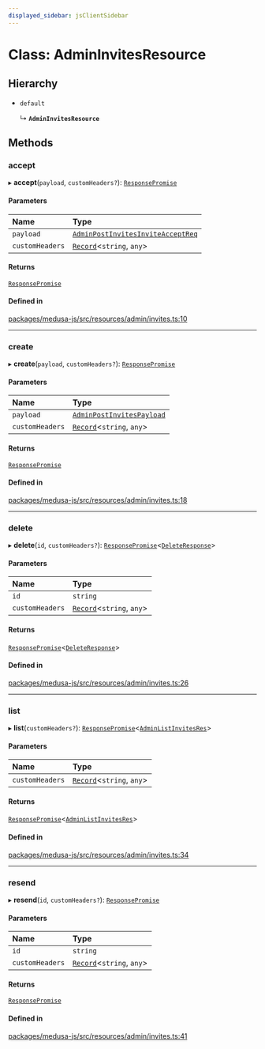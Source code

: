 ```yaml
---
displayed_sidebar: jsClientSidebar
---
```


# Class: AdminInvitesResource

## Hierarchy

- `default`

  ↳ **`AdminInvitesResource`**

## Methods

### accept

▸ **accept**(`payload`, `customHeaders?`): [`ResponsePromise`](../modules/internal-12.md#responsepromise)

#### Parameters

| Name | Type |
| :------ | :------ |
| `payload` | [`AdminPostInvitesInviteAcceptReq`](internal-8.internal.AdminPostInvitesInviteAcceptReq.md) |
| `customHeaders` | [`Record`](../modules/internal.md#record)<`string`, `any`\> |

#### Returns

[`ResponsePromise`](../modules/internal-12.md#responsepromise)

#### Defined in

[packages/medusa-js/src/resources/admin/invites.ts:10](https://github.com/medusajs/medusa/blob/b38f73726/packages/medusa-js/src/resources/admin/invites.ts#L10)

___

### create

▸ **create**(`payload`, `customHeaders?`): [`ResponsePromise`](../modules/internal-12.md#responsepromise)

#### Parameters

| Name | Type |
| :------ | :------ |
| `payload` | [`AdminPostInvitesPayload`](../modules/internal-9.md#adminpostinvitespayload) |
| `customHeaders` | [`Record`](../modules/internal.md#record)<`string`, `any`\> |

#### Returns

[`ResponsePromise`](../modules/internal-12.md#responsepromise)

#### Defined in

[packages/medusa-js/src/resources/admin/invites.ts:18](https://github.com/medusajs/medusa/blob/b38f73726/packages/medusa-js/src/resources/admin/invites.ts#L18)

___

### delete

▸ **delete**(`id`, `customHeaders?`): [`ResponsePromise`](../modules/internal-12.md#responsepromise)<[`DeleteResponse`](../modules/internal-8.internal.md#deleteresponse)\>

#### Parameters

| Name | Type |
| :------ | :------ |
| `id` | `string` |
| `customHeaders` | [`Record`](../modules/internal.md#record)<`string`, `any`\> |

#### Returns

[`ResponsePromise`](../modules/internal-12.md#responsepromise)<[`DeleteResponse`](../modules/internal-8.internal.md#deleteresponse)\>

#### Defined in

[packages/medusa-js/src/resources/admin/invites.ts:26](https://github.com/medusajs/medusa/blob/b38f73726/packages/medusa-js/src/resources/admin/invites.ts#L26)

___

### list

▸ **list**(`customHeaders?`): [`ResponsePromise`](../modules/internal-12.md#responsepromise)<[`AdminListInvitesRes`](../modules/internal-8.internal.md#adminlistinvitesres)\>

#### Parameters

| Name | Type |
| :------ | :------ |
| `customHeaders` | [`Record`](../modules/internal.md#record)<`string`, `any`\> |

#### Returns

[`ResponsePromise`](../modules/internal-12.md#responsepromise)<[`AdminListInvitesRes`](../modules/internal-8.internal.md#adminlistinvitesres)\>

#### Defined in

[packages/medusa-js/src/resources/admin/invites.ts:34](https://github.com/medusajs/medusa/blob/b38f73726/packages/medusa-js/src/resources/admin/invites.ts#L34)

___

### resend

▸ **resend**(`id`, `customHeaders?`): [`ResponsePromise`](../modules/internal-12.md#responsepromise)

#### Parameters

| Name | Type |
| :------ | :------ |
| `id` | `string` |
| `customHeaders` | [`Record`](../modules/internal.md#record)<`string`, `any`\> |

#### Returns

[`ResponsePromise`](../modules/internal-12.md#responsepromise)

#### Defined in

[packages/medusa-js/src/resources/admin/invites.ts:41](https://github.com/medusajs/medusa/blob/b38f73726/packages/medusa-js/src/resources/admin/invites.ts#L41)
